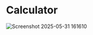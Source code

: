 # Calculator
![Screenshot 2025-05-31 161610](https://github.com/user-attachments/assets/f5999136-ca80-48ca-90d0-627f8b31fcd0)

